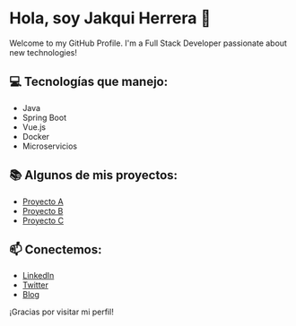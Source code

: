 # Hola, soy Jakqui Herrera 👋

Welcome to my GitHub Profile. I'm a Full Stack Developer passionate about new technologies!

## 💻 Tecnologías que manejo:
- Java
- Spring Boot
- Vue.js
- Docker
- Microservicios

## 📚 Algunos de mis proyectos:
- [Proyecto A](enlace_del_proyecto_A)
- [Proyecto B](enlace_del_proyecto_B)
- [Proyecto C](enlace_del_proyecto_C)

## 📫 Conectemos:
- [LinkedIn](enlace_de_linkedin)
- [Twitter](enlace_de_twitter)
- [Blog](enlace_de_blog)

¡Gracias por visitar mi perfil!
